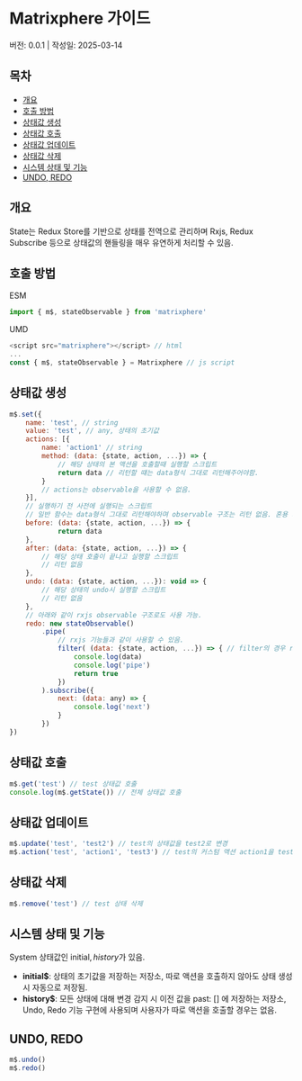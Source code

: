 # Matrixphere 가이드
버전: 0.0.1 | 작성일: 2025-03-14

## 목차
- [개요](#개요)
- [호출 방법](#호출-방법)
- [상태값 생성](#상태값-생성)
- [상태값 호출](#상태값-호출)
- [상태값 업데이트](#상태값-업데이트)
- [상태값 삭제](#상태값-삭제)
- [시스템 상태 및 기능](#시스템-상태-및-기능)
- [UNDO, REDO](#UNDO-REDO)

## 개요
State는 Redux Store를 기반으로 상태를 전역으로 관리하며 Rxjs, Redux Subscribe 등으로 상태값의 핸들링을 매우 유연하게 처리할 수 있음.

## 호출 방법

ESM
```javascript
import { m$, stateObservable } from 'matrixphere'
```

UMD
```javascript
<script src="matrixphere"></script> // html
...
const { m$, stateObservable } = Matrixphere // js script
```

## 상태값 생성
```javascript
m$.set({
    name: 'test', // string
    value: 'test', // any, 상태의 초기값
    actions: [{
        name: 'action1' // string
        method: (data: {state, action, ...}) => {
            // 해당 상태의 본 액션을 호출할때 실행할 스크립트
            return data // 리턴할 떄는 data형식 그대로 리턴해주어야함.
        }
        // actions는 observable을 사용할 수 없음.
    }],
    // 실행하기 전 사전에 실행되는 스크립트
    // 일반 함수는 data형식 그대로 리턴해야하며 observable 구조는 리턴 없음. 혼용 가능.
    before: (data: {state, action, ...}) => {
            return data
    },
    after: (data: {state, action, ...}) => {
        // 해당 상태 호출이 끝나고 실행할 스크립트
        // 리턴 없음
    },
    undo: (data: {state, action, ...}): void => {
        // 해당 상태의 undo시 실행할 스크립트
        // 리턴 없음
    },
    // 아래와 같이 rxjs observable 구조로도 사용 가능.
    redo: new stateObservable()
        .pipe(
            // rxjs 기능들과 같이 사용할 수 있음.
            filter( (data: {state, action, ...}) => { // filter의 경우 rxjs의 filter를 임포트 시켜야 함.
                console.log(data)
                console.log('pipe')
                return true
            })
        ).subscribe({
            next: (data: any) => {
                console.log('next')
            }
        })
})
```

## 상태값 호출
```javascript
m$.get('test') // test 상태값 호출
console.log(m$.getState()) // 전체 상태값 호출
```

## 상태값 업데이트
```javascript
m$.update('test', 'test2') // test의 상태값을 test2로 변경
m$.action('test', 'action1', 'test3') // test의 커스텀 액션 action1을 test3값을 전달하면서 실행
```

## 상태값 삭제
```javascript
m$.remove('test') // test 상태 삭제
```

## 시스템 상태 및 기능
System 상태값인 initial$, history$가 있음.
- **initial$**: 상태의 초기값을 저장하는 저장소, 따로 액션을 호출하지 않아도 상태 생성 시 자동으로 저장됨.
- **history$**: 모든 상태에 대해 변경 감지 시 이전 값을 past: [] 에 저장하는 저장소, Undo, Redo 기능 구현에 사용되며 사용자가 따로 액션을 호출할 경우는 없음.

## UNDO, REDO
```javascript
m$.undo()
m$.redo()
```